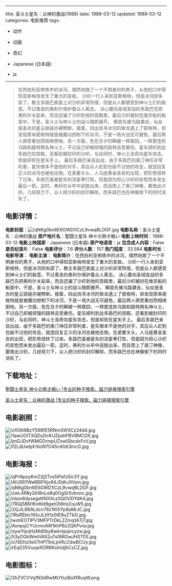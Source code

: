 
---
title: 圣斗士星矢：众神的激战(1988)
date: 1988-03-12
updated: 1988-03-12
categories: 电影推荐
tags:
- 动作
- 动画
- 奇幻

- Japanese (日本語)
- ja
---


> 在西伯利亚修练中的冰河，偶然地救了一个不明身份的男子，从他的口中得知亚斯格特发生了重大的变故。 沙织一行人来到亚斯格特，但是冰河却失踪了。教主多路巴表面上对沙织非常热情，但是众人都感受到神斗士们的敌意。不过善良的弗利尔保护着众人离去。 决心要向圣域宣战的多路巴先把弗利尔关起来，而且还骗了沙织到他的宫殿里，最后沙织被封在维京船的船首中，于是，圣斗士与神斗士的战斗随即展开。 瞬首先被乌路袭击，仙女座圣衣的星云锁链亦被劈断。接着，四出找寻冰河的紫龙遇上了密格特，却发现原来密格特就是被魔功控制下的冰河，于是一场大战无可避免，最后两人俱受重创而相继倒地。另一方面，危在旦夕的瞬被一辉救回，一辉更连败乌路和路特两名神斗士，不过自己却被顽强的路特击至重伤。星矢顺利到达多路巴的宫殿，还看到被封印的沙织，与此同时，神斗士洛奇向星矢攻击，但是却败在星矢手上。 最后多路巴亲自出战，由于多路巴的奥汀神压非常利害，星矢根本不是他的对手，其后众人赶到也敌不过他的攻击，就连回复正义的冰河也被他击倒。在紧要关头，人马座黄金圣衣的出现，把形势扭转了过来。多路巴虽被星矢的流星拳打败，但是因为担心沙织的安危而未发出最后一箭。这时，弗利尔从牢中逃脱出来，而且爬上了奥汀神像，要救出沙织。几经努力下，众人把沙织的封印解除，而多路巴也在神像倒下的同时消失了。

## **电影详情**：

**电影封面**：<img src="https://image.tmdb.org/t/p/w200/qNKg0bn6E6GWD1iCzL9vwqBLDGF.jpg" alt="/qNKg0bn6E6GWD1iCzL9vwqBLDGF.jpg" title="/qNKg0bn6E6GWD1iCzL9vwqBLDGF.jpg">
**电影名称**：圣斗士星矢：众神的激战
**原产地片名**：聖闘士星矢 神々の熱き戦い
**电影上映时间**：1988-03-12
**电影上映国家**：Japanese (日本語)
**原产地语言**：ja
**包含成人内容**：False
**是否纪录片**：False
**电影评分**：7.6
**评分人数**：157
**热门程度**：33.564
**电影时长**：
**电影导演**：
**电影主演**：
**电影简介**：在西伯利亚修练中的冰河，偶然地救了一个不明身份的男子，从他的口中得知亚斯格特发生了重大的变故。 沙织一行人来到亚斯格特，但是冰河却失踪了。教主多路巴表面上对沙织非常热情，但是众人都感受到神斗士们的敌意。不过善良的弗利尔保护着众人离去。 决心要向圣域宣战的多路巴先把弗利尔关起来，而且还骗了沙织到他的宫殿里，最后沙织被封在维京船的船首中，于是，圣斗士与神斗士的战斗随即展开。 瞬首先被乌路袭击，仙女座圣衣的星云锁链亦被劈断。接着，四出找寻冰河的紫龙遇上了密格特，却发现原来密格特就是被魔功控制下的冰河，于是一场大战无可避免，最后两人俱受重创而相继倒地。另一方面，危在旦夕的瞬被一辉救回，一辉更连败乌路和路特两名神斗士，不过自己却被顽强的路特击至重伤。星矢顺利到达多路巴的宫殿，还看到被封印的沙织，与此同时，神斗士洛奇向星矢攻击，但是却败在星矢手上。 最后多路巴亲自出战，由于多路巴的奥汀神压非常利害，星矢根本不是他的对手，其后众人赶到也敌不过他的攻击，就连回复正义的冰河也被他击倒。在紧要关头，人马座黄金圣衣的出现，把形势扭转了过来。多路巴虽被星矢的流星拳打败，但是因为担心沙织的安危而未发出最后一箭。这时，弗利尔从牢中逃脱出来，而且爬上了奥汀神像，要救出沙织。几经努力下，众人把沙织的封印解除，而多路巴也在神像倒下的同时消失了。

## **下载地址**：
[聖闘士星矢 神々の熱き戦い |专业的种子搜索、磁力链接搜索引擎](https://movie.amd794.com:2083/?search=%E8%81%96%E9%97%98%E5%A3%AB%E6%98%9F%E7%9F%A2%20%E7%A5%9E%E3%80%85%E3%81%AE%E7%86%B1%E3%81%8D%E6%88%A6%E3%81%84&ordering=&mode=match_phrase&page_size=10&page=1)

[圣斗士星矢：众神的激战 |专业的种子搜索、磁力链接搜索引擎](https://movie.amd794.com:2083/?search=%E5%9C%A3%E6%96%97%E5%A3%AB%E6%98%9F%E7%9F%A2%EF%BC%9A%E4%BC%97%E7%A5%9E%E7%9A%84%E6%BF%80%E6%88%98&ordering=&mode=match_phrase&page_size=10&page=1)
 

## **电影剧照**：
<img src="https://image.tmdb.org/t/p/original/o1G9i9BzY598fE5RNmSWXCz24d4.jpg" alt="/o1G9i9BzY598fE5RNmSWXCz24d4.jpg" title="/o1G9i9BzY598fE5RNmSWXCz24d4.jpg"><img src="https://image.tmdb.org/t/p/original/1awUOlTXQDyDcKUZpxhFBV8MCDX.jpg" alt="/1awUOlTXQDyDcKUZpxhFBV8MCDX.jpg" title="/1awUOlTXQDyDcKUZpxhFBV8MCDX.jpg"><img src="https://image.tmdb.org/t/p/original/jmDJDvfWMGDrmpUZxwlSbcdxFcV.jpg" alt="/jmDJDvfWMGDrmpUZxwlSbcdxFcV.jpg" title="/jmDJDvfWMGDrmpUZxwlSbcdxFcV.jpg"><img src="https://image.tmdb.org/t/p/original/f2LdUwIpfrXoI97O45nA1di3mcG.jpg" alt="/f2LdUwIpfrXoI97O45nA1di3mcG.jpg" title="/f2LdUwIpfrXoI97O45nA1di3mcG.jpg">

## **电影海报**：
<img src="https://image.tmdb.org/t/p/original/qPrNpzyKmZ2jSTvs5iPafz5lc3Y.jpg" alt="/qPrNpzyKmZ2jSTvs5iPafz5lc3Y.jpg" title="/qPrNpzyKmZ2jSTvs5iPafz5lc3Y.jpg"><img src="https://image.tmdb.org/t/p/original/4tU9DfWeRBIFKjv64J0dhJlIVsm.jpg" alt="/4tU9DfWeRBIFKjv64J0dhJlIVsm.jpg" title="/4tU9DfWeRBIFKjv64J0dhJlIVsm.jpg"><img src="https://image.tmdb.org/t/p/original/qNKg0bn6E6GWD1iCzL9vwqBLDGF.jpg" alt="/qNKg0bn6E6GWD1iCzL9vwqBLDGF.jpg" title="/qNKg0bn6E6GWD1iCzL9vwqBLDGF.jpg"><img src="https://image.tmdb.org/t/p/original/zwL4R8y2b18nLe8q0OgSr5vbnnc.jpg" alt="/zwL4R8y2b18nLe8q0OgSr5vbnnc.jpg" title="/zwL4R8y2b18nLe8q0OgSr5vbnnc.jpg"><img src="https://image.tmdb.org/t/p/original/nIsm6dysegsKNXXczSQ0ViDYdK4.jpg" alt="/nIsm6dysegsKNXXczSQ0ViDYdK4.jpg" title="/nIsm6dysegsKNXXczSQ0ViDYdK4.jpg"><img src="https://image.tmdb.org/t/p/original/7RQj5BN1Kn6td9getOtWreZouW5.jpg" alt="/7RQj5BN1Kn6td9getOtWreZouW5.jpg" title="/7RQj5BN1Kn6td9getOtWreZouW5.jpg"><img src="https://image.tmdb.org/t/p/original/2QJiL8BALdcn78z1KlSYp8aMrJC.jpg" alt="/2QJiL8BALdcn78z1KlSYp8aMrJC.jpg" title="/2QJiL8BALdcn78z1KlSYp8aMrJC.jpg"><img src="https://image.tmdb.org/t/p/original/1RsREkIc1t0oJLbYlz0tE8uZTbG.jpg" alt="/1RsREkIc1t0oJLbYlz0tE8uZTbG.jpg" title="/1RsREkIc1t0oJLbYlz0tE8uZTbG.jpg"><img src="https://image.tmdb.org/t/p/original/wohEOTlPV3MFPTrDkLZZmq1A7j7.jpg" alt="/wohEOTlPV3MFPTrDkLZZmq1A7j7.jpg" title="/wohEOTlPV3MFPTrDkLZZmq1A7j7.jpg"><img src="https://image.tmdb.org/t/p/original/AvnpsjCYUcmnAW1khPBzZQKPviw.jpg" alt="/AvnpsjCYUcmnAW1khPBzZQKPviw.jpg" title="/AvnpsjCYUcmnAW1khPBzZQKPviw.jpg"><img src="https://image.tmdb.org/t/p/original/oywYqnjHzMd0by8wknIpqircyzw.jpg" alt="/oywYqnjHzMd0by8wknIpqircyzw.jpg" title="/oywYqnjHzMd0by8wknIpqircyzw.jpg"><img src="https://image.tmdb.org/t/p/original/53yDGkWmtVA52uTsf8RGwJHST0S.jpg" alt="/53yDGkWmtVA52uTsf8RGwJHST0S.jpg" title="/53yDGkWmtVA52uTsf8RGwJHST0S.jpg"><img src="https://image.tmdb.org/t/p/original/o74Dhz0eX7HP75nLpVKcZdwBCUy.jpg" alt="/o74Dhz0eX7HP75nLpVKcZdwBCUy.jpg" title="/o74Dhz0eX7HP75nLpVKcZdwBCUy.jpg"><img src="https://image.tmdb.org/t/p/original/rEq035VuojeXOR6KsihidjhCsCZ.jpg" alt="/rEq035VuojeXOR6KsihidjhCsCZ.jpg" title="/rEq035VuojeXOR6KsihidjhCsCZ.jpg">

## **电影图标**：
<img src="https://image.tmdb.org/t/p/original/2hZVCVVq1N3dRwMUYszBoXfRuqW.png" alt="/2hZVCVVq1N3dRwMUYszBoXfRuqW.png" title="/2hZVCVVq1N3dRwMUYszBoXfRuqW.png">
